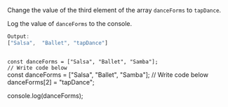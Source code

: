 Change the value of
the third element
of the array
`danceForms` to `tapDance`.

Log the value of `danceForms`
to the console.
```js
Output:
["Salsa",  "Ballet", "tapDance"]
```

<codeblock language="javascript" type="exercise" testMode="fixedInput">
<code>
const danceForms = ["Salsa", "Ballet", "Samba"];
// Write code below
</code>

<solution>
const danceForms = ["Salsa", "Ballet", "Samba"];
// Write code below
danceForms[2] = "tapDance";

console.log(danceForms);
</solution>
</codeblock>
